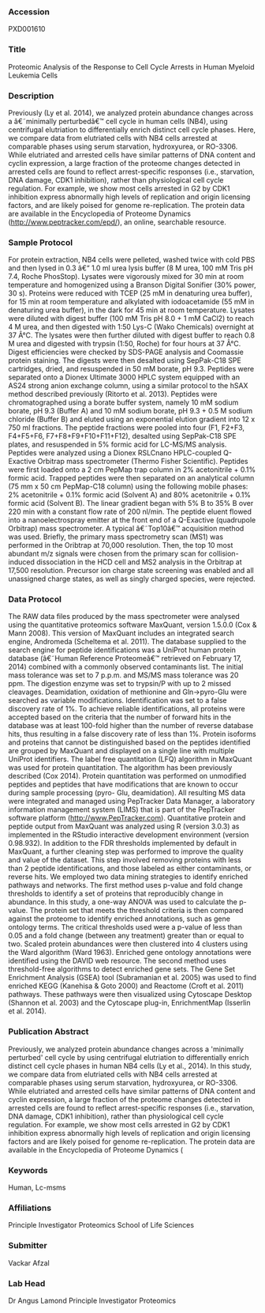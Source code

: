 ### Accession
PXD001610

### Title
Proteomic Analysis of the Response to Cell Cycle Arrests in Human Myeloid Leukemia Cells

### Description
Previously (Ly et al. 2014), we analyzed protein abundance changes across a â€˜minimally perturbedâ€™ cell cycle in human cells (NB4), using centrifugal elutriation to differentially enrich distinct cell cycle phases. Here, we compare data from elutriated cells with NB4 cells arrested at comparable phases using serum starvation, hydroxyurea, or RO-3306. While elutriated and arrested cells have similar patterns of DNA content and cyclin expression, a large fraction of the proteome changes detected in arrested cells are found to reflect arrest-specific responses (i.e., starvation, DNA damage, CDK1 inhibition), rather than physiological cell cycle regulation. For example, we show most cells arrested in G2 by CDK1 inhibition express abnormally high levels of replication and origin licensing factors, and are likely poised for genome re-replication. The protein data are available in the Encyclopedia of Proteome Dynamics (http://www.peptracker.com/epd/), an online, searchable resource.

### Sample Protocol
For protein extraction, NB4 cells were pelleted, washed twice with cold PBS and then lysed in 0.3 â€“ 1.0 ml urea lysis buffer (8 M urea, 100 mM Tris pH 7.4, Roche PhosStop). Lysates were vigorously mixed for 30 min at room temperature and homogenized using a Branson Digital Sonifier (30% power, 30 s). Proteins were reduced with TCEP (25 mM in denaturing urea buffer), for 15 min at room temperature and alkylated with iodoacetamide (55 mM in denaturing urea buffer), in the dark for 45 min at room temperature. Lysates were diluted with digest buffer (100 mM Tris pH 8.0 + 1 mM CaCl2) to reach 4 M urea, and then digested with 1:50 Lys-C (Wako Chemicals) overnight at 37 Â°C. The lysates were then further diluted with digest buffer to reach 0.8 M urea and digested with trypsin (1:50, Roche) for four hours at 37 Â°C. Digest efficiencies were checked by  SDS-PAGE analysis and Coomassie protein staining. The digests were then desalted using SepPak-C18 SPE cartridges, dried, and resuspended in 50 mM borate, pH 9.3. Peptides were separated onto a Dionex Ultimate 3000 HPLC system equipped with an AS24 strong anion exchange column, using a similar protocol to the hSAX method described previously (Ritorto et al. 2013). Peptides were chromatographed using a borate buffer system, namely 10 mM sodium borate, pH 9.3 (Buffer A) and 10 mM sodium borate, pH 9.3 + 0.5 M sodium chloride (Buffer B) and eluted using an exponential elution gradient into 12 x 750 ml fractions. The peptide fractions were pooled into four (F1, F2+F3, F4+F5+F6, F7+F8+F9+F10+F11+F12), desalted using SepPak-C18 SPE plates, and resuspended in 5% formic acid for LC-MS/MS analysis. Peptides were analyzed using a Dionex RSLCnano HPLC-coupled Q-Exactive Orbitrap mass spectrometer (Thermo Fisher Scientific). Peptides were first loaded onto a 2 cm PepMap trap column in 2% acetonitrile + 0.1% formic acid. Trapped peptides were then separated on an analytical column (75 mm x 50 cm PepMap-C18 column) using the following mobile phases: 2% acetonitrile + 0.1% formic acid (Solvent A) and 80% acetonitrile + 0.1% formic acid (Solvent B). The linear gradient began with 5% B to 35% B over 220 min with a constant flow rate of 200 nl/min. The peptide eluent flowed into a nanoelectrospray emitter at the front end of a Q-Exactive (quadrupole Orbitrap) mass spectrometer. A typical â€˜Top10â€™ acquisition method was used. Briefly, the primary mass spectrometry scan (MS1) was performed in the Oribtrap at 70,000 resolution. Then, the top 10 most abundant m/z signals were chosen from the primary scan for collision-induced dissociation in the HCD cell and MS2 analysis in the Orbitrap at 17,500 resolution. Precursor ion charge state screening was enabled and all unassigned charge states, as well as singly charged species, were rejected.

### Data Protocol
The RAW data files produced by the mass spectrometer were analysed using the quantitative proteomics software MaxQuant, version 1.5.0.0 (Cox & Mann 2008). This version of MaxQuant includes an integrated search engine, Andromeda (Scheltema et al. 2011). The database supplied to the search engine for peptide identifications was a UniProt human protein database (â€˜Human Reference Proteomeâ€™ retrieved on February 17, 2014) combined with a commonly observed contaminants list. The initial mass tolerance was set to 7 p.p.m. and MS/MS mass tolerance was 20 ppm. The digestion enzyme was set to trypsin/P with up to 2 missed cleavages. Deamidation, oxidation of methionine and Gln->pyro-Glu were searched as variable modifications. Identification was set to a false discovery rate of 1%. To achieve reliable identifications, all proteins were accepted based on the criteria that the number of forward hits in the database was at least 100-fold higher than the number of reverse database hits, thus resulting in a false discovery rate of less than 1%. Protein isoforms and proteins that cannot be distinguished based on the peptides identified are grouped by MaxQuant and displayed on a single line with multiple UniProt identifiers. The label free quantitation (LFQ) algorithm in MaxQuant was used for protein quantitation. The algorithm has been previously described (Cox 2014). Protein quantitation was performed on unmodified peptides and peptides that have modifications that are known to occur during sample processing (pyro-  Glu, deamidation). All resulting MS data were integrated and managed using PepTracker Data Manager, a laboratory information management system (LIMS) that is part of the PepTracker software platform (http://www.PepTracker.com).  Quantitative protein and peptide output from MaxQuant was analyzed using R (version 3.0.3) as implemented in the RStudio interactive development environment (version 0.98.932). In addition to the FDR thresholds implemented by default in MaxQuant, a further cleaning step was performed to improve the quality and value of the dataset. This step involved removing proteins with less than 2 peptide identifications, and those labeled as either contaminants, or reverse hits.  We employed two data mining strategies to identify enriched pathways and networks. The first method uses p-value and fold change thresholds to identify a set of proteins that reproducibly change in abundance. In this study, a one-way ANOVA was used to calculate the p-value. The protein set that meets the threshold criteria is then compared against the proteome to identify enriched annotations, such as gene ontology terms. The critical thresholds used were a p-value of less than 0.05 and a fold change (between any treatment) greater than or equal to two. Scaled protein abundances were then clustered into 4 clusters using the Ward algorithm (Ward 1963). Enriched gene ontology annotations were identified using the DAVID web resource. The second method uses threshold-free algorithms to detect enriched gene sets. The Gene Set Enrichment Analysis (GSEA) tool (Subramanian et al. 2005) was used to find enriched KEGG (Kanehisa & Goto 2000) and Reactome (Croft et al. 2011) pathways. These pathways were then visualized using Cytoscape Desktop (Shannon et al. 2003) and the Cytoscape plug-in, EnrichmentMap (Isserlin et al. 2014).

### Publication Abstract
Previously, we analyzed protein abundance changes across a 'minimally perturbed' cell cycle by using centrifugal elutriation to differentially enrich distinct cell cycle phases in human NB4 cells (Ly et al., 2014). In this study, we compare data from elutriated cells with NB4 cells arrested at comparable phases using serum starvation, hydroxyurea, or RO-3306. While elutriated and arrested cells have similar patterns of DNA content and cyclin expression, a large fraction of the proteome changes detected in arrested cells are found to reflect arrest-specific responses (i.e., starvation, DNA damage, CDK1 inhibition), rather than physiological cell cycle regulation. For example, we show most cells arrested in G2 by CDK1 inhibition express abnormally high levels of replication and origin licensing factors and are likely poised for genome re-replication. The protein data are available in the Encyclopedia of Proteome Dynamics (

### Keywords
Human, Lc-msms

### Affiliations
Principle Investigator Proteomics
School of Life Sciences

### Submitter
Vackar Afzal

### Lab Head
Dr Angus Lamond
Principle Investigator Proteomics


